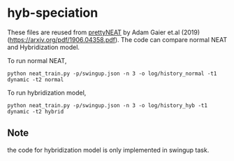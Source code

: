 # hyb-speciation

These files are reused from [prettyNEAT](https://github.com/google/brain-tokyo-workshop/tree/master/WANNRelease/prettyNEAT) by Adam Gaier et.al (2019) (https://arxiv.org/pdf/1906.04358.pdf). The code can compare normal NEAT and Hybridization model. 

To run normal NEAT, 
```
python neat_train.py -p/swingup.json -n 3 -o log/history_normal -t1 dynamic -t2 normal
```

To run hybridization model, 
```
python neat_train.py -p/swingup.json -n 3 -o log/history_hyb -t1 dynamic -t2 hybrid
```

## Note 
the code for hybridization model is only implemented in swingup task.
